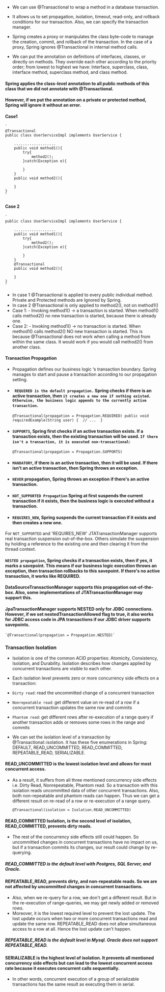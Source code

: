 * We can use @Transactional to wrap a method in a database transaction.

* It allows us to set propagation, isolation, timeout, read-only, and rollback conditions for our transaction. Also, we can specify the transaction manager.

* Spring creates a proxy or manipulates the class byte-code to manage the creation, commit, and rollback of the transaction. In the case of a proxy, Spring ignores @Transactional in internal method calls.

* We can put the annotation on definitions of interfaces, classes, or directly on methods.  They override each other according to the priority order; 
from lowest to highest we have: Interface, superclass, class, interface method, superclass method, and class method.

#### Spring applies the class-level annotation to all public methods of this class that we did not annotate with @Transactional.

#### However, if we put the annotation on a private or protected method, Spring will ignore it without an error.

#### Case1
    `
    @Transactional
    public class UserServiceImpl implements UserService {

        ...................
        public void method1(){
            try{
                method2();
            }catch(Exception e){

            }
        }
        public void method2(){

        }
    }
    `
#### Case 2
    `
    public class UserServiceImpl implements UserService {

        ...................
        public void method1(){
            try{
                method2();
            }catch(Exception e){

            }
        }
        @Transactional
        public void method2(){

        }
    }
    `
* In case 1 @Transactional is applied to every public individual method. Private and Protected methods are Ignored by Spring.
* In case 2 @Transactional is only applied to method2(), not on method1()
* Case 1: - Invoking method1() -> a transaction is started. When method1() calls method2() no new transaction is started, because there is already one.
* Case 2: - Invoking method1() -> no transaction is started. When method1() calls method2() NO new transaction is started. This is because @Transactional does not work when calling a method from within the same class. It would work if you would call method2() from another class.    

#### Transaction Propagation
* Propagation defines our business logic ‘s transaction boundary. Spring manages to start and pause a transaction according to our propagation setting.

* #### ` REQUIRED is the default propagation.` Spring checks if there is an active transaction, then `it creates a new one if nothing existed. Otherwise, the business logic appends to the currently active transaction`.

    `
    @Transactional(propagation = Propagation.REQUIRED)
    public void requiredExample(String user) { 
        // ... 
    }
    `
* #### `SUPPORTS`, Spring first checks if an active transaction exists. If a transaction exists, then the existing transaction will be used. `If there isn't a transaction, it is executed non-transactional`:
    `
      @Transactional(propagation = Propagation.SUPPORTS)
    `
*  #### `MANDATORY`, if there is an active transaction, then it will be used. If there isn't an active transaction, then Spring throws an exception.
* #### `NEVER` propagation, Spring throws an exception if there's an active transaction.
* #### `NOT_SUPPORTED Propagation` Spring at first suspends the current transaction if it exists, then the business logic is executed    without a transaction.
* #### `REQUIRES_NEW`, Spring suspends the current transaction if it exists and then creates a new one.

For `NOT_SUPPORTED` and 'REQUIRES_NEW' JTATransactionManager supports real transaction suspension out-of-the-box. Others simulate the suspension by holding a reference to the existing one and then clearing it from the thread context.

#### `NESTED propagation`, Spring checks if a transaction exists, then if yes, it marks a savepoint. This means if our business logic execution throws an exception, then transaction rollbacks to this savepoint. If there's no active transaction, it works like REQUIRED.

#### DataSourceTransactionManager supports this propagation out-of-the-box. Also, some implementations of JTATransactionManager may support this.

#### JpaTransactionManager supports NESTED only for JDBC connections. However, if we set nestedTransactionAllowed flag to true, it also works for JDBC access code in JPA transactions if our JDBC driver supports savepoints.

    `@Transactional(propagation = Propagation.NESTED)`

### Transaction Isolation
* Isolation is one of the common ACID properties: Atomicity, Consistency, Isolation, and Durability. Isolation describes how changes applied by concurrent transactions are visible to each other.

* Each isolation level prevents zero or more concurrency side effects on a transaction:

* `Dirty read`: read the uncommitted change of a concurrent transaction
* `Nonrepeatable read`: get different value on re-read of a row if a concurrent transaction updates the same row and commits
* `Phantom read`: get different rows after re-execution of a range query if another transaction adds or removes some rows in the range and commits
* We can set the isolation level of a transaction by @Transactional::isolation. It has these five enumerations in Spring: DEFAULT, READ_UNCOMMITTED, READ_COMMITTED, REPEATABLE_READ, SERIALIZABLE.

#### READ_UNCOMMITTED is the lowest isolation level and allows for most concurrent access.

* As a result, it suffers from all three mentioned concurrency side effects i.e. Dirty Read, Nonrepeatable, Phantom read. So a transaction with this isolation reads uncommitted data of other concurrent transactions. Also, both non-repeatable and phantom reads can happen. Thus we can get a different result on re-read of a row or re-execution of a range query.

    `@Transactional(isolation = Isolation.READ_UNCOMMITTED)`
    
#### READ_COMMITTED Isolation, is the second level of isolation, READ_COMMITTED, prevents dirty reads.

* The rest of the concurrency side effects still could happen. So uncommitted changes in concurrent transactions have no impact on us, but if a transaction commits its changes, our result could change by re-querying.
##### READ_COMMITTED is the default level with Postgres, SQL Server, and Oracle.

#### REPEATABLE_READ, prevents dirty, and non-repeatable reads. So we are not affected by uncommitted changes in concurrent transactions.
* Also, when we re-query for a row, we don't get a different result. But in the re-execution of range-queries, we may get newly added or removed rows.
* Moreover, it is the lowest required level to prevent the lost update. The lost update occurs when two or more concurrent transactions read and update the same row. REPEATABLE_READ does not allow simultaneous access to a row at all. Hence the lost update can't happen.
##### REPEATABLE_READ is the default level in Mysql. Oracle does not support REPEATABLE_READ.

#### SERIALIZABLE is the highest level of isolation. It prevents all mentioned concurrency side effects but can lead to the lowest concurrent access rate because it executes concurrent calls sequentially.
* In other words, concurrent execution of a group of serializable transactions has the same result as executing them in serial.
